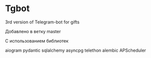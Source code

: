 # Tgbot
3rd version of Telegram-bot for gifts

Добавлено в ветку master

С использованием библиотек

aiogram
pydantic
sqlalchemy
asyncpg
telethon
alembic
APScheduler

